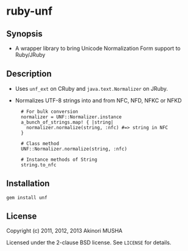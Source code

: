ruby-unf
========

Synopsis
--------

* A wrapper library to bring Unicode Normalization Form support to Ruby/JRuby

Description
-----------

* Uses `unf_ext` on CRuby and `java.text.Normalizer` on JRuby.

* Normalizes UTF-8 strings into and from NFC, NFD, NFKC or NFKD

        # For bulk conversion
        normalizer = UNF::Normalizer.instance
        a_bunch_of_strings.map! { |string|
          normalizer.normalize(string, :nfc) #=> string in NFC
        }

        # Class method
        UNF::Normalizer.normalize(string, :nfc)

        # Instance methods of String
        string.to_nfc

Installation
------------

	gem install unf

License
-------

Copyright (c) 2011, 2012, 2013 Akinori MUSHA

Licensed under the 2-clause BSD license.
See `LICENSE` for details.
